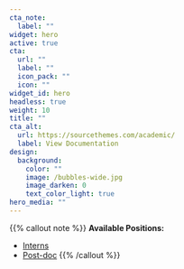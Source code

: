 ```yaml
---
cta_note:
  label: ""
widget: hero
active: true
cta:
  url: ""
  label: ""
  icon_pack: ""
  icon: ""
widget_id: hero
headless: true
weight: 10
title: ""
cta_alt:
  url: https://sourcethemes.com/academic/
  label: View Documentation
design:
  background:
    color: ""
    image: /bubbles-wide.jpg
    image_darken: 0
    text_color_light: true
hero_media: ""
---
```

{{% callout note %}}
**Available Positions:**
* [Interns](/post/Intern)
* [Post-doc](/post/post-doctoral-researcher-position)
{{% /callout %}}